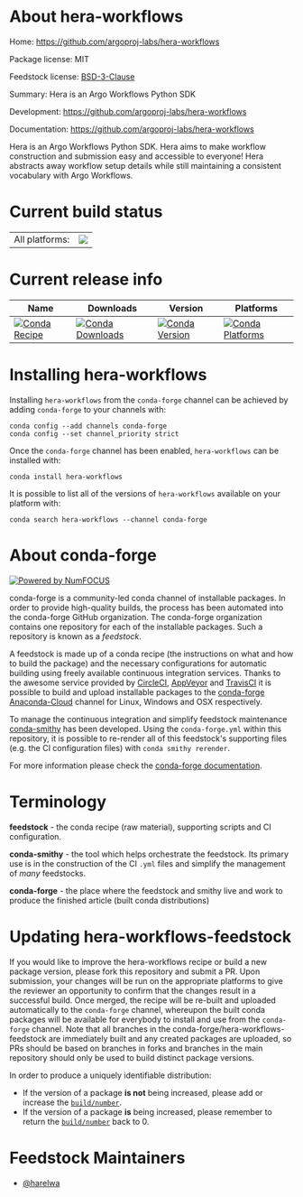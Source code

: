 About hera-workflows
====================

Home: https://github.com/argoproj-labs/hera-workflows

Package license: MIT

Feedstock license: [BSD-3-Clause](https://github.com/conda-forge/hera-workflows-feedstock/blob/master/LICENSE.txt)

Summary: Hera is an Argo Workflows Python SDK

Development: https://github.com/argoproj-labs/hera-workflows

Documentation: https://github.com/argoproj-labs/hera-workflows

Hera is an Argo Workflows Python SDK.
Hera aims to make workflow construction and submission easy and accessible to everyone!
Hera abstracts away workflow setup details while still maintaining a consistent vocabulary with Argo Workflows.


Current build status
====================


<table><tr><td>All platforms:</td>
    <td>
      <a href="https://dev.azure.com/conda-forge/feedstock-builds/_build/latest?definitionId=14901&branchName=master">
        <img src="https://dev.azure.com/conda-forge/feedstock-builds/_apis/build/status/hera-workflows-feedstock?branchName=master">
      </a>
    </td>
  </tr>
</table>

Current release info
====================

| Name | Downloads | Version | Platforms |
| --- | --- | --- | --- |
| [![Conda Recipe](https://img.shields.io/badge/recipe-hera--workflows-green.svg)](https://anaconda.org/conda-forge/hera-workflows) | [![Conda Downloads](https://img.shields.io/conda/dn/conda-forge/hera-workflows.svg)](https://anaconda.org/conda-forge/hera-workflows) | [![Conda Version](https://img.shields.io/conda/vn/conda-forge/hera-workflows.svg)](https://anaconda.org/conda-forge/hera-workflows) | [![Conda Platforms](https://img.shields.io/conda/pn/conda-forge/hera-workflows.svg)](https://anaconda.org/conda-forge/hera-workflows) |

Installing hera-workflows
=========================

Installing `hera-workflows` from the `conda-forge` channel can be achieved by adding `conda-forge` to your channels with:

```
conda config --add channels conda-forge
conda config --set channel_priority strict
```

Once the `conda-forge` channel has been enabled, `hera-workflows` can be installed with:

```
conda install hera-workflows
```

It is possible to list all of the versions of `hera-workflows` available on your platform with:

```
conda search hera-workflows --channel conda-forge
```


About conda-forge
=================

[![Powered by
NumFOCUS](https://img.shields.io/badge/powered%20by-NumFOCUS-orange.svg?style=flat&colorA=E1523D&colorB=007D8A)](https://numfocus.org)

conda-forge is a community-led conda channel of installable packages.
In order to provide high-quality builds, the process has been automated into the
conda-forge GitHub organization. The conda-forge organization contains one repository
for each of the installable packages. Such a repository is known as a *feedstock*.

A feedstock is made up of a conda recipe (the instructions on what and how to build
the package) and the necessary configurations for automatic building using freely
available continuous integration services. Thanks to the awesome service provided by
[CircleCI](https://circleci.com/), [AppVeyor](https://www.appveyor.com/)
and [TravisCI](https://travis-ci.com/) it is possible to build and upload installable
packages to the [conda-forge](https://anaconda.org/conda-forge)
[Anaconda-Cloud](https://anaconda.org/) channel for Linux, Windows and OSX respectively.

To manage the continuous integration and simplify feedstock maintenance
[conda-smithy](https://github.com/conda-forge/conda-smithy) has been developed.
Using the ``conda-forge.yml`` within this repository, it is possible to re-render all of
this feedstock's supporting files (e.g. the CI configuration files) with ``conda smithy rerender``.

For more information please check the [conda-forge documentation](https://conda-forge.org/docs/).

Terminology
===========

**feedstock** - the conda recipe (raw material), supporting scripts and CI configuration.

**conda-smithy** - the tool which helps orchestrate the feedstock.
                   Its primary use is in the construction of the CI ``.yml`` files
                   and simplify the management of *many* feedstocks.

**conda-forge** - the place where the feedstock and smithy live and work to
                  produce the finished article (built conda distributions)


Updating hera-workflows-feedstock
=================================

If you would like to improve the hera-workflows recipe or build a new
package version, please fork this repository and submit a PR. Upon submission,
your changes will be run on the appropriate platforms to give the reviewer an
opportunity to confirm that the changes result in a successful build. Once
merged, the recipe will be re-built and uploaded automatically to the
`conda-forge` channel, whereupon the built conda packages will be available for
everybody to install and use from the `conda-forge` channel.
Note that all branches in the conda-forge/hera-workflows-feedstock are
immediately built and any created packages are uploaded, so PRs should be based
on branches in forks and branches in the main repository should only be used to
build distinct package versions.

In order to produce a uniquely identifiable distribution:
 * If the version of a package **is not** being increased, please add or increase
   the [``build/number``](https://docs.conda.io/projects/conda-build/en/latest/resources/define-metadata.html#build-number-and-string).
 * If the version of a package **is** being increased, please remember to return
   the [``build/number``](https://docs.conda.io/projects/conda-build/en/latest/resources/define-metadata.html#build-number-and-string)
   back to 0.

Feedstock Maintainers
=====================

* [@harelwa](https://github.com/harelwa/)

